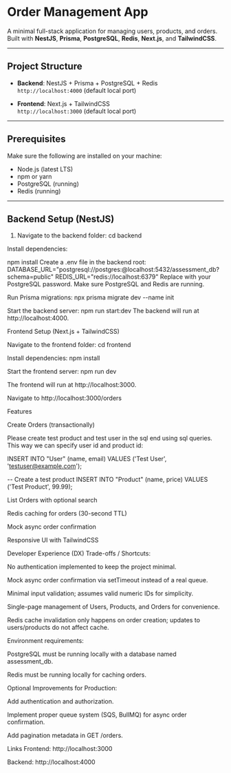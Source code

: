 # Order Management App

A minimal full-stack application for managing users, products, and orders. Built with **NestJS**, **Prisma**, **PostgreSQL**, **Redis**, **Next.js**, and **TailwindCSS**.

---

## **Project Structure**

- **Backend**: NestJS + Prisma + PostgreSQL + Redis  
  `http://localhost:4000` (default local port)

- **Frontend**: Next.js + TailwindCSS  
  `http://localhost:3000` (default local port)

---

## **Prerequisites**

Make sure the following are installed on your machine:

- Node.js (latest LTS)
- npm or yarn
- PostgreSQL (running)
- Redis (running)

---

## **Backend Setup (NestJS)**

1. Navigate to the backend folder:
cd backend

Install dependencies:

npm install
Create a .env file in the backend root:
DATABASE_URL="postgresql://postgres:<password>@localhost:5432/assessment_db?schema=public"
REDIS_URL="redis://localhost:6379"
Replace <password> with your PostgreSQL password. Make sure PostgreSQL and Redis are running.

Run Prisma migrations:
npx prisma migrate dev --name init

Start the backend server:
npm run start:dev
The backend will run at http://localhost:4000.

Frontend Setup (Next.js + TailwindCSS)

Navigate to the frontend folder:
cd frontend

Install dependencies:
npm install

Start the frontend server:
npm run dev

The frontend will run at http://localhost:3000.

Navigate to http://localhost:3000/orders

Features

Create Orders (transactionally)

Please create test product and test user in the sql end using sql queries. This way we can specify user id and product id:

INSERT INTO "User" (name, email) 
VALUES ('Test User', 'testuser@example.com');

-- Create a test product
INSERT INTO "Product" (name, price) 
VALUES ('Test Product', 99.99);

List Orders with optional search

Redis caching for orders (30-second TTL)

Mock async order confirmation

Responsive UI with TailwindCSS

Developer Experience (DX)
Trade-offs / Shortcuts:

No authentication implemented to keep the project minimal.

Mock async order confirmation via setTimeout instead of a real queue.

Minimal input validation; assumes valid numeric IDs for simplicity.

Single-page management of Users, Products, and Orders for convenience.

Redis cache invalidation only happens on order creation; updates to users/products do not affect cache.

Environment requirements:

PostgreSQL must be running locally with a database named assessment_db.

Redis must be running locally for caching orders.

Optional Improvements for Production:

Add authentication and authorization.

Implement proper queue system (SQS, BullMQ) for async order confirmation.

Add pagination metadata in GET /orders.

Links
Frontend: http://localhost:3000

Backend: http://localhost:4000

